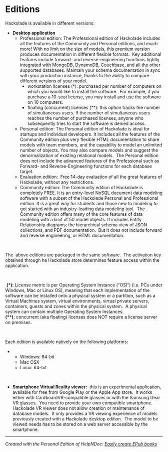 # Editions

Hackolade is available in different versions:

* **Desktop application**
  * Professional edition: The Professional edition of Hackolade includes all the features of the Community and Personal editions, and much more\! With no limit on the size of models, this premium version produces documentation in different flexible formats.&nbsp; Key additional features include forward- and reverse-engineering functions tightly integrated with MongoDB, DynamoDB, Couchbase, and all the other supported databases. Maintain your schema documentation in sync with your production instance, thanks to the ability to compare different versions of your model. &nbsp;
    * workstation licenses (\*): purchased per number of computers on which you would like to install the software.&nbsp; For example, if you purchase a 10-seat license, you may install and use the software on 10 computers.
    * floating (concurrent) licenses (\*\*): this option tracks the number of simultaneous users. If the number of simultaneous users reaches the number of purchased licenses, anyone who subsequently tries to start the software is denied access.&nbsp;
  * Personal edition: The Personal edition of Hackolade is ideal for startups and individual developers. It includes all the features of the Community edition plus very flexible HTML documentation to share models with team members, and the capability to model an unlimited number of objects. You may also compare models and suggest the denormalization of existing relational models.&nbsp; The Personal edition does not include the advanced features of the Professional such as Forward- and Reverse-Engineering functions for each database target.
  * Evaluation edition:&nbsp; Free 14-day evaluation of all the great features of Hackolade, without any restrictions.
  * Community edition: The Community edition of Hackolade is completely FREE. It is an entry-level NoSQL document data modeling software with a subset of the Hackolade Personal and Professional edition. It is a great way for students and those new to modeling to get started with an industry-leading data modeling tool.&nbsp; The Community edition offers many of the core features of data modeling with a limit of 50 model objects. It includes Entity Relationship diagrams; the hierarchical schema view of JSON collections, and PDF documentation.&nbsp; But it does not include forward and reverse engineering, or HTML documentation.

&nbsp;

The&nbsp; above editions are packaged in the same software.&nbsp; The activation key obtained through he Hackolade store determines feature access within the application.

&nbsp;

&nbsp;**(\*):** License metric is per Operating System Instance (“OSI”) (i.e. PCs under Windows, Mac or Linux OS), meaning that each implementation of the software can be installed onto a physical system or a partition, such as a Virtual Machines system, virtual environments, virtual private servers, containers, guests and zones within the physical system.&nbsp; A physical system can contain multiple Operating System Instances. \
**(\*\*):** concurrent (aka floating) licenses does NOT require a license server on premises.

&nbsp;

Each edition is available natively on the following platforms:

* &nbsp;
  * Windows: 64-bit
  * Mac OSX
  * Linux: 64-bit

&nbsp;

* **Smartphone Virtual Reality viewer:**&nbsp; this is an experimental application, available for free from Google Play or the Apple App store.&nbsp; It works either with CardboardVR-compatible glasses or with the Samsung Gear VR glasses.&nbsp; You need to provide your own compatible smartphone.&nbsp; Hackolade VR viewer does not allow creation or maintenance of database models.&nbsp; It only provides a VR viewing experience of models previously created with a Hackolade desktop edition.&nbsp; The model to be viewed needs has to be stored on a web server accessible by the smartphone.


***
_Created with the Personal Edition of HelpNDoc: [Easily create EPub books](<https://www.helpndoc.com/feature-tour>)_
